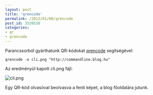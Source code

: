 ```yaml
---
layout: post
title: 'qrencode'
permalink: /2012/01/08/qrencode
post_id: 3526538
categories: 
- qr
- qrencode
---
```


Parancssorból gyárthatunk QR-kódokat 
[qrencode](http://fukuchi.org/works/qrencode/index.html.en) segítségével:

```
qrencode -o cli.png "http://commandline.blog.hu"
```

Az eredményül kapott cli.png fájl:

![cli.png](http://m.blog.hu/co/commandline/image/cli.png)

Egy QR-kód olvasóval beolvasva a fenti képet, a blog főoldalára jutunk.